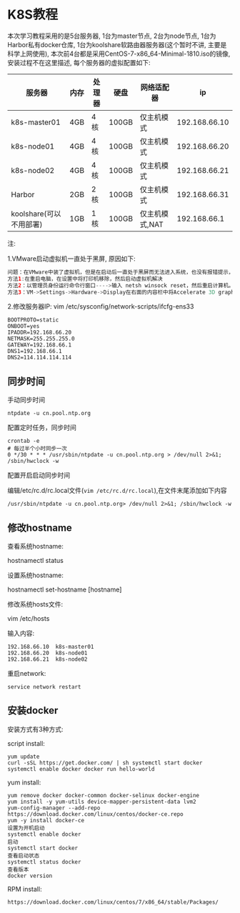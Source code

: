 # K8S教程

本次学习教程采用的是5台服务器, 1台为master节点, 2台为node节点, 1台为Harbor私有docker仓库, 1台为koolshare软路由器服务器(这个暂时不讲, 主要是科学上网使用), 本次前4台都是采用CentOS-7-x86_64-Minimal-1810.iso的镜像, 安装过程不在这里描述, 每个服务器的虚拟配置如下:

| 服务器                  | 内存 | 处理器 | 硬盘  | 网络适配器     | ip            |
| ----------------------- | ---- | ------ | ----- | -------------- | ------------- |
| k8s-master01            | 4GB  | 4核    | 100GB | 仅主机模式     | 192.168.66.10 |
| k8s-node01              | 4GB  | 4核    | 100GB | 仅主机模式     | 192.168.66.20 |
| k8s-node02              | 4GB  | 4核    | 100GB | 仅主机模式     | 192.168.66.21 |
| Harbor                  | 2GB  | 2核    | 100GB | 仅主机模式     | 192.168.66.31 |
| koolshare(可以不用部署) | 1GB  | 1核    | 100GB | 仅主机模式,NAT | 192.168.66.1  |

注:

1.VMware启动虚拟机一直处于黑屏, 原因如下: 

```java
问题：在VMware中装了虚拟机，但是在启动后一直处于黑屏而无法进入系统，也没有报错提示，出现这种问题的主要原因是VMware软件跟本地网路规范有所冲突，解决办法也简单，重置一下网络规范就好了，具体的操作方法如下：
方法1:在重启电脑，在设置中将打印机移除，然后启动虚拟机解决
方法2：以管理员身份运行命令行窗口---->输入 netsh winsock reset，然后重启计算机。
方法3：VM->Settings->Hardware->Display在右面的内容栏中将Accelerate 3D graphics 取消打勾，然后重启即可
```

2.修改服务器IP:
   vim /etc/sysconfig/network-scripts/ifcfg-ens33

```shell
BOOTPROTO=static
ONBOOT=yes
IPADDR=192.168.66.20
NETMASK=255.255.255.0
GATEWAY=192.168.66.1
DNS1=192.168.66.1
DNS2=114.114.114.114
```

## 同步时间

手动同步时间

```shell
ntpdate -u cn.pool.ntp.org
```

配置定时任务，同步时间

```shell
crontab -e
# 每过半个小时同步一次
0 */30 * * * /usr/sbin/ntpdate -u cn.pool.ntp.org > /dev/null 2>&1; /sbin/hwclock -w
```

配置开启启动同步时间

编辑/etc/rc.d/rc.local文件(`vim /etc/rc.d/rc.local`),在文件末尾添加如下内容

```shell
/usr/sbin/ntpdate -u cn.pool.ntp.org> /dev/null 2>&1; /sbin/hwclock -w
```

## 修改hostname

查看系统hostname:

hostnamectl status

设置系统hostname:

hostnamectl set-hostname  [hostname]

修改系统hosts文件:

vim /etc/hosts

输入内容:

```shell
192.168.66.10  k8s-master01
192.168.66.20  k8s-node01
192.168.66.21  k8s-node02
```

重启network:

```shell
service network restart
```

## 安装docker

安装方式有3种方式:

script install:

```shell
yum update
curl -sSL https://get.docker.com/ | sh systemctl start docker
systemctl enable docker docker run hello-world
```

yum install:

```shell
yum remove docker docker-common docker-selinux docker-engine
yum install -y yum-utils device-mapper-persistent-data lvm2
yum-config-manager --add-repo https://download.docker.com/linux/centos/docker-ce.repo
yum -y install docker-ce
设置为开机启动
systemctl enable docker
启动
systemctl start docker
查看启动状态
systemctl status docker
查看版本
docker version
```

RPM install:

```shell
https://download.docker.com/linux/centos/7/x86_64/stable/Packages/
```

